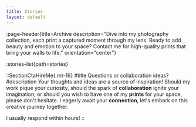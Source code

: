 ```yaml
---
title: Stories
layout: default
---
```


:page-header{title=Archive description="Dive into my photography collection, each print a captured moment through my lens. Ready to add beauty and emotion to your space? Contact me for high-quality prints that bring your walls to life." orientation="center"}

:stories-list{path=stories}

::SectionCtaHireMe{.mt-16}
#title
Questions or collaboration ideas?
#description
Your thoughts and ideas are a source of inspiration! Should my work pique your curiosity, should the spark of __collaboration__ ignite your imagination, or should you wish to have one of my __prints__ for your space, please don't hesitate. I eagerly await your __connection__, let's embark on this creative journey together.

I usually respond within hours!
::
